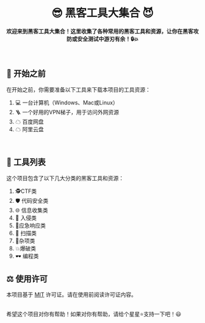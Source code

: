 <h1 align="center">😎 黑客工具大集合 😈</h1>



<p align="center">
  <strong>欢迎来到黑客工具大集合！这里收集了各种常用的黑客工具和资源，让你在黑客攻防或安全测试中游刃有余！🔒💥</strong>
</p>

<br>

## 🚀 开始之前

在开始之前，你需要准备以下工具来下载本项目的工具资源：

1. 💻 一台计算机（Windows、Mac或Linux）
2. 🪜 一个好用的VPN梯子，用于访问外网资源
3. ☁ 百度网盘
4. ☁  阿里云盘

<br>

## 💼 工具列表

这个项目包含了以下几大分类的黑客工具和资源：

1. 🕵️CTF类
2. 🛡️ 代码安全类
3. 🌐 信息收集类
4. 🩻 入侵类
5.  🔑应急响应类
6. 🔦 扫描类
7. 📼杂项类
8. 💥爆破类
9. 🕶 编程类

## ⚖️ 使用许可

本项目基于 [MIT](LICENSE) 许可证。请在使用前阅读许可证内容。

<br>

<span align="center">
希望这个项目对你有帮助！如果对你有帮助，请给个星星⭐️支持一下吧！😃
</span>